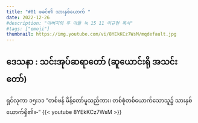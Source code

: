 ```yaml
---
title: "#01 ဖခင်၏ သားနှစ်ယောက် "
date: 2022-12-26
#description: "아버지의 두 아들 눅 15 11 이규현 목사"
#tags: ["emoji"]
thumbnail: https://img.youtube.com/vi/8YEkKCz7WsM/mqdefault.jpg
---
```

ဒေသနာ : သင်းအုပ်ဆရာတော် (ဆူယောင်းရို အသင်းတော်) 
---
<!--more-->
ရှင်လုကာ ၁၅း၁၁  “တစ်ဖန် မိန့်တော်မူသည်ကား၊ တစ်စုံတစ်ယောက်သောသူ၌ သားနှစ်ယောက်ရှိ၏။-”
{{< youtube 8YEkKCz7WsM >}}
